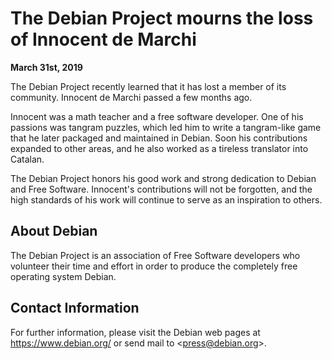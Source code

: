 
The Debian Project mourns the loss of Innocent de Marchi
========================================================


**March 31st, 2019**


The Debian Project recently learned that it has lost a member of its
community. Innocent de Marchi passed a few months ago.



Innocent was a math teacher and a free software developer. One of his passions
was tangram puzzles, which led him to write a tangram-like game that he later
packaged and maintained in Debian. Soon his contributions expanded to other
areas, and he also worked as a tireless translator into Catalan.



The Debian Project honors his good work and strong dedication to Debian
and Free Software. Innocent's contributions will not be forgotten, and the
high standards of his work will continue to serve as an inspiration to
others.


About Debian
------------


The Debian Project is an association of Free Software developers who
volunteer their time and effort in order to produce the completely free
operating system Debian.


Contact Information
-------------------


For further information, please visit the Debian web pages at
<https://www.debian.org/> or send mail to
<[press@debian.org](mailto:press@debian.org)>.




